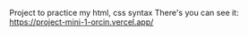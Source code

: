 Project to practice my html, css syntax
There's you can see it: https://project-mini-1-orcin.vercel.app/